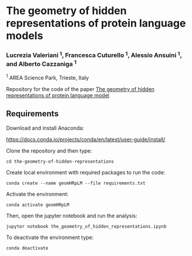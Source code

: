 # The geometry of hidden representations of protein language models
### Lucrezia Valeriani $^1$, Francesca Cuturello $^1$, Alessio Ansuini $^1$, and Alberto Cazzaniga $^1$ 
$^1$ AREA Science Park, Trieste, Italy

Repository for the code of the paper [The geometry of hidden representations of protein language model](https://www.biorxiv.org/content/10.1101/2022.10.24.513504v1)

## Requirements
Download and install Anaconda:

https://docs.conda.io/projects/conda/en/latest/user-guide/install/

Clone the repository and then type:

```setup
cd the-geometry-of-hidden-representations
```

Create local environment with required packages to run the code: 

```setup
conda create --name geomHRpLM --file requirements.txt
```

Activate the environment:

```setup
conda activate geomHRpLM
```

Then, open the jupyter notebook and run the analysis:

```setup
jupyter notebook the_geometry_of_hidden_representations.ipynb
```

To deactivate the environment type:

```setup
conda deactivate
```
